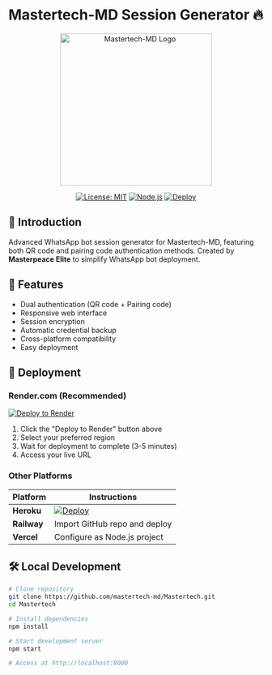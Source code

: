 # Mastertech-MD Session Generator 🔥

<div align="center">
  <img src="https://telegra.ph/file/dc73e16b9988c7c56b56f.jpg" width="300" alt="Mastertech-MD Logo">
  
  [![License: MIT](https://img.shields.io/badge/License-MIT-yellow.svg)](https://opensource.org/licenses/MIT)
  [![Node.js](https://img.shields.io/badge/Node.js-18%2B-green)](https://nodejs.org/)
  [![Deploy](https://img.shields.io/badge/Deploy_to-Render-blue)](https://render.com)
</div>

## 📌 Introduction
Advanced WhatsApp bot session generator for Mastertech-MD, featuring both QR code and pairing code authentication methods. Created by **Masterpeace Elite** to simplify WhatsApp bot deployment.

## 🌟 Features
- Dual authentication (QR code + Pairing code)
- Responsive web interface
- Session encryption
- Automatic credential backup
- Cross-platform compatibility
- Easy deployment

## 🚀 Deployment

### Render.com (Recommended)
[![Deploy to Render](https://render.com/images/deploy-to-render-button.svg)](https://render.com/deploy?repo=https://github.com/mastertech-md/Mastertech)

1. Click the "Deploy to Render" button above
2. Select your preferred region
3. Wait for deployment to complete (3-5 minutes)
4. Access your live URL

### Other Platforms
| Platform | Instructions |
|----------|--------------|
| **Heroku** | [![Deploy](https://www.herokucdn.com/deploy/button.svg)](https://heroku.com/deploy?template=https://github.com/mastertech-md/Mastertech) |
| **Railway** | Import GitHub repo and deploy |
| **Vercel** | Configure as Node.js project |

## 🛠️ Local Development
```bash
# Clone repository
git clone https://github.com/mastertech-md/Mastertech.git
cd Mastertech

# Install dependencies
npm install

# Start development server
npm start

# Access at http://localhost:8000
